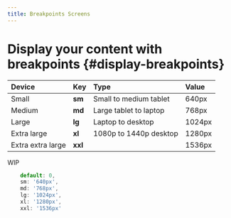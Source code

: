 ```yaml
---
title: Breakpoints Screens
---
```


# Display your content with breakpoints {#display-breakpoints}

| Device            | Key     | Type                   | Value  |
| :---------------- | :------ | :--------------------- | :----- |
| Small             | **sm**  | Small to medium tablet | 640px  |
| Medium            | **md**  | Large tablet to laptop | 768px  |
| Large             | **lg**  | Laptop to desktop      | 1024px |
| Extra large       | **xl**  | 1080p to 1440p desktop | 1280px |
| Extra extra large | **xxl** |                        | 1536px |

WIP

```javascript
	default: 0,
	sm: '640px',
	md: '768px',
	lg: '1024px',
	xl: '1280px',
	xxl: '1536px'
```
